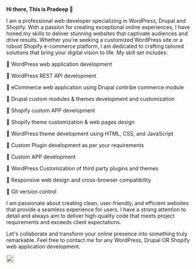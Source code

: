 **Hi there, This is Pradeep :wave:**

I am a professional web developer specializing in WordPress, Drupal and Shopify. With a passion for creating exceptional online experiences, I have honed my skills to deliver stunning websites that captivate audiences and drive results. Whether you're seeking a customized WordPress site or a robust Shopify e-commerce platform, I am dedicated to crafting tailored solutions that bring your digital vision to life. My skill set includes:

:small_orange_diamond: WordPress web application development

:small_orange_diamond: WordPress REST API development

:small_orange_diamond: eCommerce web application using Drupal contribe commerce module

:small_orange_diamond: Drupal custom modules & themes development and customization

:small_orange_diamond: Shopify custom APP development

:small_orange_diamond: Shopify theme customization & web pages design

:small_orange_diamond: WordPress theme development using HTML, CSS, and JavaScript

:small_orange_diamond: Custom Plugin development as per your requirements

:small_orange_diamond: Custom APP development

:small_orange_diamond: WordPress Customization of third party plugins and themes

:small_orange_diamond: Responsive web design and cross-browser compatibility

:small_orange_diamond: Git version control

I am passionate about creating clean, user-friendly, and efficient websites that provide a seamless experience for users. I have a strong attention to detail and always aim to deliver high-quality code that meets project requirements and exceeds client expectations.

Let's collaborate and transform your online presence into something truly remarkable. Feel free to contact me for any WordPress, Drupal OR Shopify web application development.

</a>
<a href="https://www.linkedin.com/in/pradeeptechdev">
  <img align="left" alt="Pradeep LinkdeIN" width="22px" src="https://cdn.jsdelivr.net/npm/simple-icons@v3/icons/linkedin.svg" />
</a>
